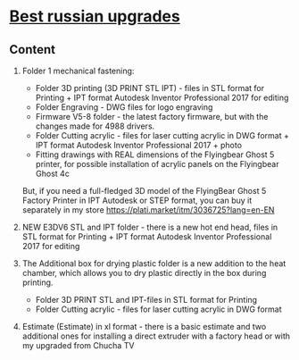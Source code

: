 # [Best russian upgrades](https://plati.market/itm/2973079?lang=en-US)


## Content

1. Folder 1 mechanical fastening:

    - Folder 3D printing (3D PRINT STL IPT) - files in STL format for Printing + IPT format Autodesk Inventor Professional 2017 for editing 
    - Folder Engraving - DWG files for logo engraving 
    - Firmware V5-8 folder - the latest factory firmware, but with the changes made for 4988 drivers. 
    - Folder Cutting acrylic - files for laser cutting acrylic in DWG format + IPT format Autodesk Inventor Professional 2017 + photo 
    - Fitting drawings with REAL dimensions of the Flyingbear Ghost 5 printer, for possible installation of acrylic panels on the Flyingbear Ghost 4c 

    But, if you need a full-fledged 3D model of the FlyingBear Ghost 5 Factory Printer in IPT Autodesk or STEP format, you can buy it separately in my store https://plati.market/itm/3036725?lang=en-EN 


1. NEW E3DV6 STL and IPT folder - there is a new hot end head, files in STL format for Printing + IPT format Autodesk Inventor Professional 2017 for editing 

2. The Additional box for drying plastic folder is a new addition to the heat chamber, which allows you to dry plastic directly in the box during printing. 

    - Folder 3D PRINT STL and IPT-files in STL format for Printing 
    - Folder Cutting acrylic - files for laser cutting acrylic in DWG format 

4. Estimate (Estimate) in xl format - there is a basic estimate and two additional ones for installing a direct extruder with a factory head or with my upgraded from Chucha TV 
